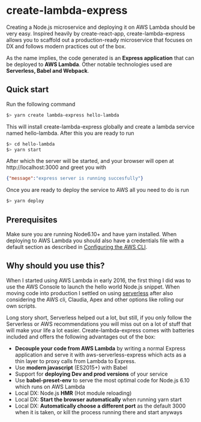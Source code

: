 # create-lambda-express
Creating a Node.js microservice and deploying it on AWS Lambda should be very easy. Inspired heavily by create-react-app, create-lambda-express allows you to scaffold out a production-ready microservice that focuses on DX and follows modern practices out of the box.

As the name implies, the code generated is an **Express application** that can be deployed to **AWS Lambda**. Other notable technologies used are **Serverless, Babel and Webpack**.

## Quick start
Run the following command
```sh
$> yarn create lambda-express hello-lambda
```
This will install create-lambda-express globally and create a lambda service named hello-lambda. After this you are ready to run
```sh
$> cd hello-lambda
$> yarn start
```
After which the server will be started, and your browser will open at http://localhost:3000 and greet you with
```json
{"message":"express server is running succesfully"}
```

Once you are ready to deploy the service to AWS all you need to do is run
```sh
$> yarn deploy
```

## Prerequisites
Make sure you are running Node6.10+ and have yarn installed. When deploying to AWS Lambda you should also have a credentials file with a default section as described in [Configuring the AWS CLI](http://docs.aws.amazon.com/cli/latest/userguide/cli-chap-getting-started.html).

## Why should you use this?
When I started using AWS Lambda in early 2016, the first thing I did was to use the AWS Console to launch the hello world Node.js snippet. When moving code into production I settled on using [serverless](https://serverless.com/) after also considering the AWS cli, Claudia, Apex and other options like rolling our own scripts.

Long story short, Serverless helped out a lot, but still, if you only follow the Serverless or AWS recommendations you will miss out on a lot of stuff that will make your life a lot easier. Create-lambda-express comes with batteries included and offers the following advantages out of the box:

* **Decouple your code from AWS Lambda** by writing a normal Express application and serve it with aws-serverless-express which acts as a thin layer to proxy calls from Lambda to Express.
* Use **modern javascript** (ES2015+) with Babel
* Support for **deploying Dev and prod versions** of your service
* Use **babel-preset-env** to serve the most optimal code for Node.js 6.10 which runs on AWS Lambda
* Local DX: Node.js **HMR** (Hot module reloading)
* Local DX: **Start the browser automatically** when running yarn start
* Local DX: **Automatically choose a different port** as the default 3000 when it is taken, or kill the process running there and start anyways

